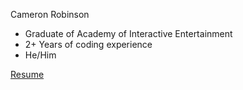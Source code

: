 Cameron Robinson

- Graduate of Academy of Interactive Entertainment
- 2+ Years of coding experience
- He/Him

[Resume](https://www.example.com)
